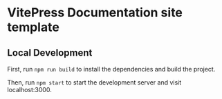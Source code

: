 # VitePress Documentation site template

## Local Development

First, run `npm run build` to install the dependencies and build the project.

Then, run `npm start` to start the development server and visit localhost:3000.